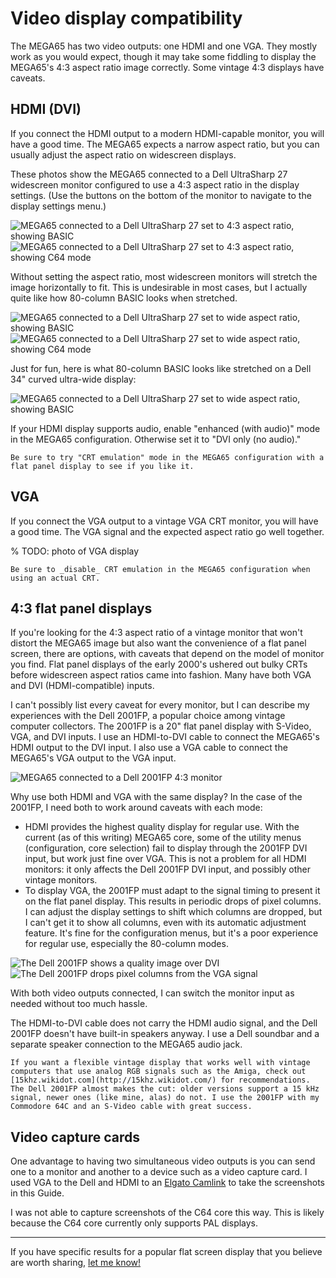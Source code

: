 # Video display compatibility

The MEGA65 has two video outputs: one HDMI and one VGA. They mostly work as you would expect, though it may take some fiddling to display the MEGA65's 4:3 aspect ratio image correctly. Some vintage 4:3 displays have caveats.

## HDMI (DVI)

If you connect the HDMI output to a modern HDMI-capable monitor, you will have a good time. The MEGA65 expects a narrow aspect ratio, but you can usually adjust the aspect ratio on widescreen displays.

These photos show the MEGA65 connected to a Dell UltraSharp 27 widescreen monitor configured to use a 4:3 aspect ratio in the display settings. (Use the buttons on the bottom of the monitor to navigate to the display settings menu.)

![MEGA65 connected to a Dell UltraSharp 27 set to 4:3 aspect ratio, showing BASIC](photos/display_hd_m65_43.jpeg)
![MEGA65 connected to a Dell UltraSharp 27 set to 4:3 aspect ratio, showing C64 mode](photos/display_hd_c64_43.jpeg)

Without setting the aspect ratio, most widescreen monitors will stretch the image horizontally to fit. This is undesirable in most cases, but I actually quite like how 80-column BASIC looks when stretched.

![MEGA65 connected to a Dell UltraSharp 27 set to wide aspect ratio, showing BASIC](photos/display_hd_m65_stretched.jpeg)
![MEGA65 connected to a Dell UltraSharp 27 set to wide aspect ratio, showing C64 mode](photos/display_hd_c64_stretched.jpeg)

Just for fun, here is what 80-column BASIC looks like stretched on a Dell 34" curved ultra-wide display:

![MEGA65 connected to a Dell UltraSharp 27 set to wide aspect ratio, showing BASIC](photos/display_34in_m65_stretched.jpeg)

If your HDMI display supports audio, enable "enhanced (with audio)" mode in the MEGA65 configuration. Otherwise set it to "DVI only (no audio)."

```{tip}
Be sure to try "CRT emulation" mode in the MEGA65 configuration with a flat panel display to see if you like it.
```

## VGA

If you connect the VGA output to a vintage VGA CRT monitor, you will have a good time. The VGA signal and the expected aspect ratio go well together.

% TODO: photo of VGA display

```{tip}
Be sure to _disable_ CRT emulation in the MEGA65 configuration when using an actual CRT.
```

## 4:3 flat panel displays

If you're looking for the 4:3 aspect ratio of a vintage monitor that won't distort the MEGA65 image but also want the convenience of a flat panel screen, there are options, with caveats that depend on the model of monitor you find. Flat panel displays of the early 2000's ushered out bulky CRTs before widescreen aspect ratios came into fashion. Many have both VGA and DVI (HDMI-compatible) inputs.

I can't possibly list every caveat for every monitor, but I can describe my experiences with the Dell 2001FP, a popular choice among vintage computer collectors. The 2001FP is a 20" flat panel display with S-Video, VGA, and DVI inputs. I use an HDMI-to-DVI cable to connect the MEGA65's HDMI output to the DVI input. I also use a VGA cable to connect the MEGA65's VGA output to the VGA input.

![MEGA65 connected to a Dell 2001FP 4:3 monitor](photos/display_2001fp_m65.jpeg)

Why use both HDMI and VGA with the same display? In the case of the 2001FP, I need both to work around caveats with each mode:

- HDMI provides the highest quality display for regular use. With the current (as of this writing) MEGA65 core, some of the utility menus (configuration, core selection) fail to display through the 2001FP DVI input, but work just fine over VGA. This is not a problem for all HDMI monitors: it only affects the Dell 2001FP DVI input, and possibly other vintage monitors.
- To display VGA, the 2001FP must adapt to the signal timing to present it on the flat panel display. This results in periodic drops of pixel columns. I can adjust the display settings to shift which columns are dropped, but I can't get it to show all columns, even with its automatic adjustment feature. It's fine for the configuration menus, but it's a poor experience for regular use, especially the 80-column modes.

![The Dell 2001FP shows a quality image over DVI](photos/display_2001fp_hd_noartifact.jpeg)
![The Dell 2001FP drops pixel columns from the VGA signal](photos/display_2001fp_vga_artifact.jpeg)

With both video outputs connected, I can switch the monitor input as needed without too much hassle.

The HDMI-to-DVI cable does not carry the HDMI audio signal, and the Dell 2001FP doesn't have built-in speakers anyway. I use a Dell soundbar and a separate speaker connection to the MEGA65 audio jack.

```{tip}
If you want a flexible vintage display that works well with vintage computers that use analog RGB signals such as the Amiga, check out [15khz.wikidot.com](http://15khz.wikidot.com/) for recommendations. The Dell 2001FP almost makes the cut: older versions support a 15 kHz signal, newer ones (like mine, alas) do not. I use the 2001FP with my Commodore 64C and an S-Video cable with great success.
```

## Video capture cards

One advantage to having two simultaneous video outputs is you can send one to a monitor and another to a device such as a video capture card. I used VGA to the Dell and HDMI to an [Elgato Camlink](https://www.elgato.com/en/cam-link-4k) to take the screenshots in this Guide.

I was not able to capture screenshots of the C64 core this way. This is likely because the C64 core currently only supports PAL displays.

---

If you have specific results for a popular flat screen display that you believe are worth sharing, [let me know!](mailto:contact@dansanderson.com)
